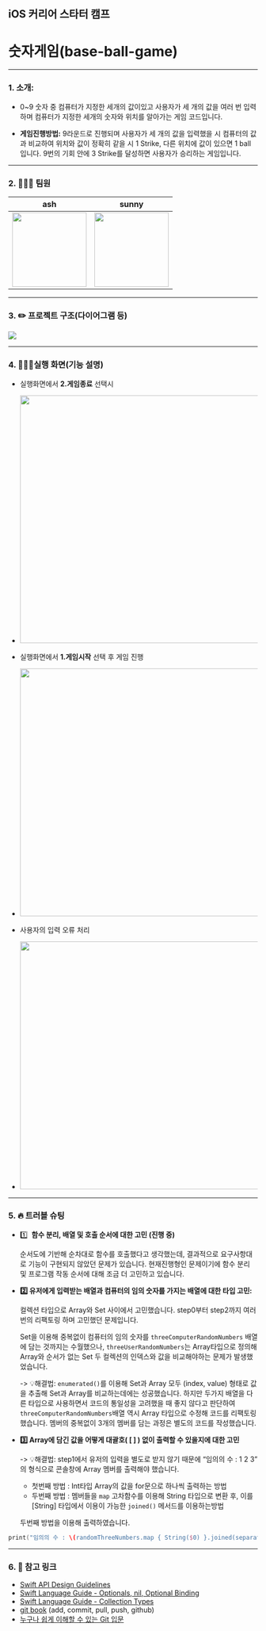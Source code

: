 ## iOS 커리어 스타터 캠프

# **숫자게임(base-ball-game)**

---

### 1. **소개:**

 - 0~9 숫자 중 컴퓨터가 지정한 세개의 값이있고 사용자가 세 개의 값을 여러  번 입력하며 컴퓨터가 지정한 세개의 숫자와 위치를 알아가는 게임 코드입니다.

 - **게임진행방법:**
9라운드로 진행되며 사용자가 세 개의 값을 입력했을 시 컴퓨터의 값과 비교하여 위치와 값이 정확히 같을 시 1 Strike, 다른 위치에 값이 있으면 1 ball 입니다.
9번의 기회 안에 3 Strike를 달성하면 사용자가 승리하는 게임입니다.

---

### 2. **🧑‍🤝‍🧑 팀원**


|ash|sunny|
|------|---|
|<img width="150" src="https://i.imgur.com/JXKhUUb.jpg">|  <img width="150" src="https://i.imgur.com/z4FjnKX.png">

---

### 3. **✏️ 프로젝트 구조(다이어그램 등)**
<img src="https://i.imgur.com/4fZQ1fg.png">


---

### 4. **👩🏻‍💻실행 화면(기능 설명)**

- 실행화면에서 **2.게임종료** 선택시
- 
    <img width="500" src="https://i.imgur.com/LPq3g7W.png">



- 실행화면에서 **1.게임시작** 선택 후 게임 진행
- 
    <img width="500" src="https://i.imgur.com/8Eblwy5.png">
    


- 사용자의 입력 오류 처리
- 
     <img width="500" src="https://i.imgur.com/LWkkzs2.png">
    


---

### 5. **🔥 트러블 슈팅**

- 1️⃣  **함수 분리, 배열 및 호출 순서에 대한 고민 (진행 중)**

   순서도에 기반해 순차대로 함수를 호출했다고 생각했는데, 결과적으로 요구사항대로 기능이 구현되지 않았던 문제가 있습니다. 현재진행형인 문제이기에 함수 분리 및 프로그램 작동 순서에 대해 조금 더 고민하고 있습니다.

- **2️⃣ 유저에게 입력받는 배열과 컴퓨터의 임의 숫자를 가지는 배열에 대한 타입 고민:** 

  컬렉션 타입으로 Array와 Set 사이에서 고민했습니다. step0부터 step2까지 여러번의 리팩토링 하며 고민했던 문제입니다. 

  Set을 이용해 중복없이 컴퓨터의 임의 숫자를 `threeComputerRandomNumbers` 배열에 담는 것까지는 수월했으나, `threeUserRandomNumbers`는 Array타입으로 정의해 Array와 순서가 없는 Set 두 컬렉션의 인덱스와 값을 비교해야하는 문제가 발생했었습니다.

   -> 💡해결법: 
`enumerated()`를 이용해 Set과 Array 모두 (index, value) 형태로 값을 추출해 Set과 Array를 비교하는데에는 성공했습니다. 하지만 두가지 배열을 다른 타입으로 사용하면서 코드의 통일성을 고려했을 때 좋지 않다고 판단하여 `threeComputerRandomNumbers`배열 역시 Array 타입으로 수정해 코드를 리팩토링했습니다. 멤버의 중복없이 3개의 멤버를 담는 과정은 별도의 코드를 작성했습니다.

- **3️⃣ Array에 담긴 값을 어떻게 대괄호( [ ] ) 없이 출력할 수 있을지에 대한 고민**

  -> 💡해결법: 
step1에서 유저의 입력을 별도로 받지 않기 때문에 “임의의 수 : 1 2 3” 의 형식으로 콘솔창에 Array 멤버를 출력해야 했습니다.

  - 첫번째 방법 : Int타입 Array의 값을 for문으로 하나씩 출력하는 방법
  - 두번째 방법 : 멤버들을 `map` 고차함수를 이용해 String 타입으로 변환 후, 이를 [String] 타입에서 이용이 가능한 `joined()` 메서드를 이용하는방법

  두번째 방법을 이용해 출력하였습니다.

```swift
print("임의의 수 : \(randomThreeNumbers.map { String($0) }.joined(separator: " "))")
```

---

### 6. **🔗 참고 링크**

- [Swift API Design Guidelines](https://swift.org/documentation/api-design-guidelines/)
- [Swift Language Guide - Optionals, nil, Optional Binding](https://docs.swift.org/swift-book/LanguageGuide/TheBasics.html)
- [Swift Language Guide - Collection Types](https://docs.swift.org/swift-book/LanguageGuide/CollectionTypes.html)
- [git book](https://git-scm.com/book/en/v2) (add, commit, pull, push, github)
- [누구나 쉽게 이해할 수 있는 Git 입문](https://backlog.com/git-tutorial/kr/intro/intro1_1.html)
